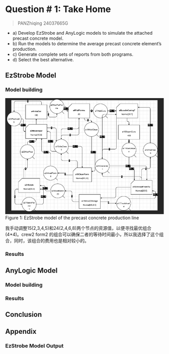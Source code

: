 # Question # 1: Take Home
> PANZhiqing 24037665G

- a) Develop EzStrobe and AnyLogic models to simulate the attached precast concrete model. 
- b) Run the models to determine the average precast concrete element’s production.  
- c) Generate complete sets of reports from both programs. 
- d) Select the best alternative. 

## EzStrobe Model
### Model building
![](./imgs/p1.png)
Figure 1: EzStrobe model of the precast concrete production line

我手动调整15(2,3,4,5)和24(2,4,6,8)两个节点的资源值，以便寻找最优组合(4*4)。crew2 form2 的组合可以确保二者的等待时间最小，所以我选择了这个组合，同时，该组合的费用也是相对较小的。


### Results

## AnyLogic Model
### Model building

### Results

## Conclusion

## Appendix

### EzStrobe Model Output